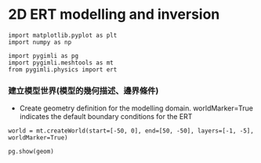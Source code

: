 # 2D ERT modelling and inversion

```
import matplotlib.pyplot as plt
import numpy as np

import pygimli as pg
import pygimli.meshtools as mt
from pygimli.physics import ert
```


### 建立模型世界(模型的幾何描述、邊界條件)
+ Create geometry definition for the modelling domain. worldMarker=True indicates the default boundary conditions for the ERT
```
world = mt.createWorld(start=[-50, 0], end=[50, -50], layers=[-1, -5], worldMarker=True)
```
```
pg.show(geom)
```
